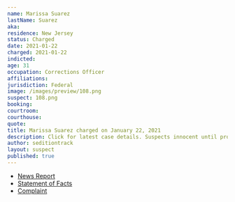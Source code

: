 ```yaml
---
name: Marissa Suarez
lastName: Suarez
aka:
residence: New Jersey
status: Charged
date: 2021-01-22
charged: 2021-01-22
indicted:
age: 31
occupation: Corrections Officer
affiliations:
jurisdiction: Federal
image: /images/preview/108.png
suspect: 108.png
booking:
courtroom:
courthouse:
quote:
title: Marissa Suarez charged on January 22, 2021
description: Click for latest case details. Suspects innocent until proven guilty.
author: seditiontrack
layout: suspect
published: true
---
```

- [News Report](https://www.nj.com/news/2021/01/jail-guard-from-nj-took-time-off-to-riot-in-dc-fbi-says.html)
- [Statement of Facts](https://www.justice.gov/opa/page/file/1359596/download)
- [Complaint](https://www.justice.gov/opa/page/file/1359596/download)

